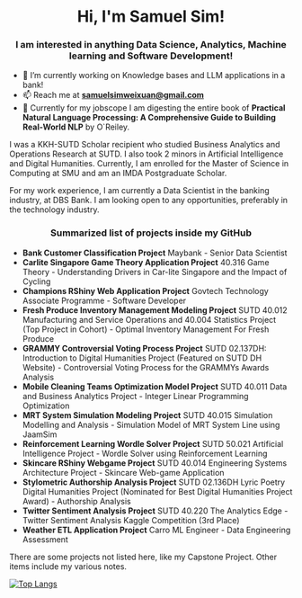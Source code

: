 <h1 align="center">Hi, I'm Samuel Sim!</h1>
<h3 align="center">I am interested in anything Data Science, Analytics, Machine learning and Software Development!</h3>

- 🌱 I’m currently working on Knowledge bases and LLM applications in a bank!
- 📫 Reach me at **samuelsimweixuan@gmail.com**
- 🚀 Currently for my jobscope I am digesting the entire book of **Practical Natural Language Processing: A Comprehensive Guide to Building Real-World NLP** by O`Reiley.

I was a KKH-SUTD Scholar recipient who studied Business Analytics and Operations Research at SUTD. I also took 2 minors in Artificial Intelligence and Digital Humanities.
Currently, I am enrolled for the Master of Science in Computing at SMU and am an IMDA Postgraduate Scholar.

For my work experience, I am currently a Data Scientist in the banking industry, at DBS Bank. I am looking open to any opportunities, preferably in the technology industry. 

<h3 align="center">Summarized list of projects inside my GitHub</h3>

- **Bank Customer Classification Project**
  Maybank - Senior Data Scientist
- **Carlite Singapore Game Theory Application Project**
  40.316 Game Theory - Understanding Drivers in Car-lite Singapore and the Impact of Cycling
- **Champions RShiny Web Application Project**
  Govtech Technology Associate Programme - Software Developer
- **Fresh Produce Inventory Management Modeling Project**
  SUTD 40.012 Manufacturing and Service Operations and 40.004 Statistics Project (Top Project in Cohort) - Optimal Inventory Management For Fresh Produce
- **GRAMMY Controversial Voting Process Project**
  SUTD 02.137DH: Introduction to Digital Humanities Project (Featured on SUTD DH Website) - Controversial Voting Process for the GRAMMYs Awards Analysis
- **Mobile Cleaning Teams Optimization Model Project**
  SUTD 40.011 Data and Business Analytics Project - Integer Linear Programming Optimization
- **MRT System Simulation Modeling Project**
  SUTD 40.015 Simulation Modelling and Analysis - Simulation Model of MRT System Line using JaamSim
- **Reinforcement Learning Wordle Solver Project**
  SUTD 50.021 Artificial Intelligence Project - Wordle Solver using Reinforcement Learning
- **Skincare RShiny Webgame Project**
  SUTD 40.014 Engineering Systems Architecture Project - Skincare Web-game Application
- **Stylometric Authorship Analysis Project**
  SUTD 02.136DH Lyric Poetry Digital Humanities Project (Nominated for Best Digital Humanities Project Award) - Authorship Analysis
- **Twitter Sentiment Analysis Project**
  SUTD 40.220 The Analytics Edge - Twitter Sentiment Analysis Kaggle Competition (3rd Place)
- **Weather ETL Application Project**
  Carro ML Engineer - Data Engineering Assessment

There are some projects not listed here, like my Capstone Project. Other items include my various notes.

[![Top Langs](https://github-readme-stats.vercel.app/api/top-langs/?username=Samthesimpsons&layout=compact)](https://github.com/Samthesimpsons/github-readme-stats)

